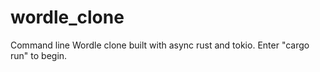 # wordle_clone
Command line Wordle clone built with async rust and tokio. Enter "cargo run" to begin.
